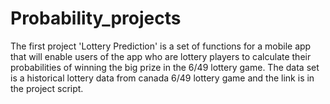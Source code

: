# Probability_projects
The first project 'Lottery Prediction' is a set of functions for a mobile app that will enable users of the app who are lottery players to calculate their probabilities of winning the big prize in the 6/49 lottery game. 
The data set is a historical lottery data from canada 6/49 lottery game and the link is in the project script. 


